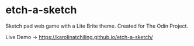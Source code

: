 # etch-a-sketch

Sketch pad web game with a Lite Brite theme.
Created for The Odin Project.

Live Demo -> https://karolinatchiling.github.io/etch-a-sketch/
